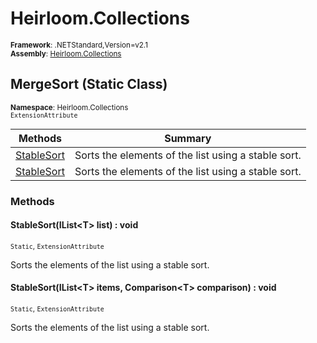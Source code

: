 # Heirloom.Collections

<small>**Framework**: .NETStandard,Version=v2.1</small>  
<small>**Assembly**: [Heirloom.Collections](../Heirloom.Collections/Heirloom.Collections.md)</small>  

## MergeSort (Static Class)
<small>**Namespace**: Heirloom.Collections</sub></small>  
<small>`ExtensionAttribute`</small>

| Methods                       | Summary                                             |
|-------------------------------|-----------------------------------------------------|
| [StableSort<T>](#STA3C51666D) | Sorts the elements of the list using a stable sort. |
| [StableSort<T>](#STADFEC8C93) | Sorts the elements of the list using a stable sort. |

### Methods

#### <a name="STA3C51666D"></a>StableSort<T>(IList\<T> list) : void
<small>`Static`, `ExtensionAttribute`</small>

Sorts the elements of the list using a stable sort.


#### <a name="STADFEC8C93"></a>StableSort<T>(IList\<T> items, Comparison\<T> comparison) : void
<small>`Static`, `ExtensionAttribute`</small>

Sorts the elements of the list using a stable sort.


